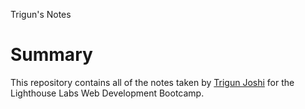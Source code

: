 Trigun's Notes

# Summary

This repository contains all of the notes taken by [Trigun Joshi](https://github.com/joshitrigun) for the Lighthouse Labs Web Development Bootcamp.
